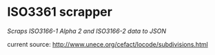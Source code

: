 ISO3361 scrapper
================
*Scraps ISO3166-1 Alpha 2 and ISO3166-2 data to JSON*

current source:
http://www.unece.org/cefact/locode/subdivisions.html